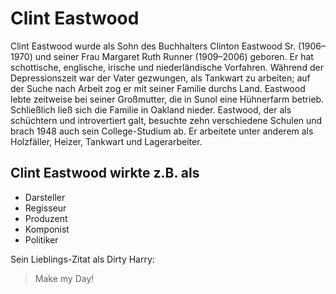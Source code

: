 # Clint Eastwood
Clint Eastwood wurde als Sohn des Buchhalters Clinton Eastwood Sr. (1906–1970) 
und seiner Frau Margaret Ruth Runner (1909–2006) geboren. Er hat schottische, 
englische, irische und niederländische Vorfahren. Während der Depressionszeit 
war der Vater gezwungen, als Tankwart zu arbeiten; auf der Suche nach Arbeit 
zog er mit seiner Familie durchs Land. Eastwood lebte zeitweise bei seiner 
Großmutter, die in Sunol eine Hühnerfarm betrieb. Schließlich ließ sich die 
Familie in Oakland nieder. 
Eastwood, der als schüchtern und introvertiert galt, besuchte zehn verschiedene 
Schulen und brach 1948 auch sein College-Studium ab. Er arbeitete unter anderem 
als Holzfäller, Heizer, Tankwart und Lagerarbeiter.

## Clint Eastwood wirkte z.B. als
* Darsteller
* Regisseur
* Produzent
* Komponist
* Politiker

Sein Lieblings-Zitat als Dirty Harry:

>Make my Day!
